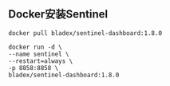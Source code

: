 ## Docker安装Sentinel

```shell
docker pull bladex/sentinel-dashboard:1.8.0

docker run -d \
--name sentinel \
--restart=always \
-p 8858:8858 \
bladex/sentinel-dashboard:1.8.0
```